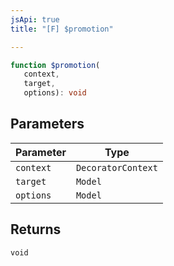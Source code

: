 ```yaml
---
jsApi: true
title: "[F] $promotion"

---
```

```ts
function $promotion(
   context, 
   target, 
   options): void
```

## Parameters

| Parameter | Type |
| ------ | ------ |
| `context` | `DecoratorContext` |
| `target` | `Model` |
| `options` | `Model` |

## Returns

`void`
